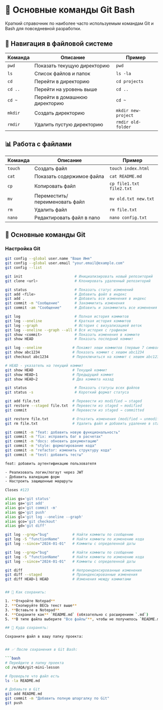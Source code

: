 # 🚀 Основные команды Git Bash

Краткий справочник по наиболее часто используемым командам Git и Bash для повседневной разработки.

## 📁 Навигация в файловой системе

| Команда | Описание | Пример |
|---------|-----------|---------|
| `pwd` | Показать текущую директорию | `pwd` |
| `ls` | Список файлов и папок | `ls -la` |
| `cd` | Перейти в директорию | `cd projects` |
| `cd ..` | Перейти на уровень выше | `cd ..` |
| `cd ~` | Перейти в домашнюю директорию | `cd ~` |
| `mkdir` | Создать директорию | `mkdir new-project` |
| `rmdir` | Удалить пустую директорию | `rmdir old-folder` |

## 📊 Работа с файлами

| Команда | Описание | Пример |
|---------|-----------|---------|
| `touch` | Создать файл | `touch index.html` |
| `cat` | Показать содержимое файла | `cat README.md` |
| `cp` | Копировать файл | `cp file1.txt file2.txt` |
| `mv` | Переместить/переименовать файл | `mv old.txt new.txt` |
| `rm` | Удалить файл | `rm file.txt` |
| `nano` | Редактировать файл в nano | `nano config.txt` |

## 🔧 Основные команды Git

### Настройка Git
```bash
git config --global user.name "Ваше Имя"
git config --global user.email "your.email@example.com"
git config --list

git init                        # Инициализировать новый репозиторий
git clone <url>                 # Клонировать удаленный репозиторий

git status                      # Показать статус изменений
git add <file>                  # Добавить файл в индекс
git add .                       # Добавить все изменения в индекс
git commit -m "Сообщение"       # Закоммитить изменения
git commit -am "Сообщение"      # Добавить и закоммитить все изменения

git log                         # Полная история коммитов
git log --oneline               # Краткая история коммитов
git log --graph                 # История с визуализацией веток
git log --oneline --graph --all # Вся история с графиком
git show <commit>               # Показать изменения в коммите
git show HEAD                   # Показать последний коммит

git log --oneline              # Покажет хеши коммитов (первые 7 символов)
git show abc1234               # Показать коммит с хешем abc1234
git checkout abc1234           # Переключиться на коммит с хешем abc1234

# HEAD - указатель на текущий коммит
git show HEAD                  # Текущий коммит
git show HEAD~1                # Предыдущий коммит
git show HEAD~2                # Два коммита назад

git status                      # Показать статусы всех файлов
git status -s                   # Короткий формат статуса

git add file.txt               # Перевести из modified → staged
git restore --staged file.txt  # Перевести из staged → modified
git commit                     # Перевести из staged → committed

git restore file.txt           # Откатить изменения (modified → unmodified)
git rm file.txt                # Удалить файл и добавить удаление в staged

git commit -m "feat: добавить новую функциональность"
git commit -m "fix: исправить баг в расчетах"
git commit -m "docs: обновить документацию"
git commit -m "style: форматирование кода"
git commit -m "refactor: изменить структуру кода"
git commit -m "test: добавить тесты"

feat: добавить аутентификацию пользователя

- Реализовать логин/логаут через JWT
- Добавить валидацию форм
- Настроить защищенные маршруты

Closes #123

alias gs='git status'
alias ga='git add'
alias gc='git commit -m'
alias gp='git push'
alias gl='git log --oneline --graph'
alias gco='git checkout'
alias gd='git diff'

git log --grep="bug"           # Найти коммиты по сообщению
git log -S "functionName"      # Найти коммиты по изменению кода
git log --since="2024-01-01"   # Коммиты с определенной даты

git log --grep="bug"           # Найти коммиты по сообщению
git log -S "functionName"      # Найти коммиты по изменению кода
git log --since="2024-01-01"   # Коммиты с определенной даты

git diff                       # Непроиндексированные изменения
git diff --staged              # Проиндексированные изменения
git diff HEAD~1 HEAD           # Изменения между коммитами


## 📁 Как сохранить:

1. **Откройте Notepad**
2. **Скопируйте ВЕСЬ текст выше** 
3. **Вставьте в Notepad**
4. **Сохраните как** `README.md` (обязательно с расширением `.md`)
5. **В типе файла выберите "Все файлы"**, чтобы не получилось `README.md.txt`

## 📍 Куда сохранять:

Сохраните файл в вашу папку проекта:


## ✅ После сохранения в Git Bash:

```bash
# Перейдите в папку проекта
cd /e/AQA/git-mini-lesson

# Проверьте что файл есть
ls -la README.md

# Добавьте в Git
git add README.md
git commit -m "Добавить полную шпаргалку по Git"
git push





















